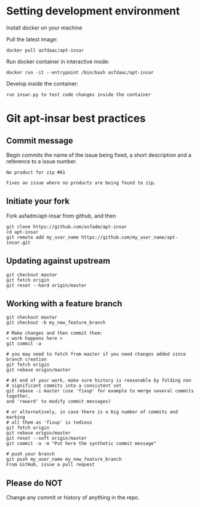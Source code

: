 Setting development environment
======================================

Install docker on your machine

Pull the latest image:

```
docker pull asfdaac/apt-insar
```

Run docker container in interactive mode:
```
docker run -it --entrypoint /bin/bash asfdaac/apt-insar
```

Develop inside the container:
```
run insar.py to test code changes inside the container
```

Git apt-insar best practices
=======================

Commit message
--------------

Begin commits the name of the issue being fixed, a short description and a reference to a issue number.

```
No product for zip #61

Fixes an issue where no products are being found to zip.
```

Initiate your fork
-----------------------------

Fork asfadm/apt-insar from github, and then
```
git clone https://github.com/asfadm/apt-insar
cd apt-insar
git remote add my_user_name https://github.com/my_user_name/apt-insar.git
```

Updating against upstream
--------------------------------------------------

```
git checkout master
git fetch origin
git reset --hard origin/master
```

Working with a feature branch
-----------------------------

```
git checkout master
git checkout -b my_new_feature_branch

# Make changes and then commit them:
< work happens here >
git commit -a 

# you may need to fetch from master if you need changes added since branch creation
git fetch origin
git rebase origin/master

# At end of your work, make sure history is reasonable by folding non
# significant commits into a consistent set
git rebase -i master (use 'fixup' for example to merge several commits together,
and 'reword' to modify commit messages)

# or alternatively, in case there is a big number of commits and marking
# all them as 'fixup' is tedious
git fetch origin
git rebase origin/master
git reset --soft origin/master
git commit -a -m "Put here the synthetic commit message"

# push your branch
git push my_user_name my_new_feature_branch
From GitHub, issue a pull request
```


Please do NOT
------------------------
Change any commit or history of anything in the repo.


